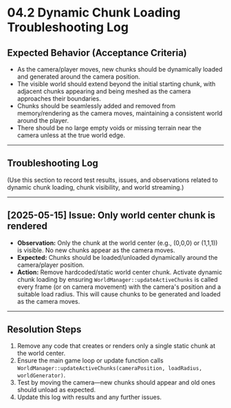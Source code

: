 # 04.2 Dynamic Chunk Loading Troubleshooting Log

## Expected Behavior (Acceptance Criteria)

- As the camera/player moves, new chunks should be dynamically loaded and generated around the camera position.
- The visible world should extend beyond the initial starting chunk, with adjacent chunks appearing and being meshed as the camera approaches their boundaries.
- Chunks should be seamlessly added and removed from memory/rendering as the camera moves, maintaining a consistent world around the player.
- There should be no large empty voids or missing terrain near the camera unless at the true world edge.

---

## Troubleshooting Log

(Use this section to record test results, issues, and observations related to dynamic chunk loading, chunk visibility, and world streaming.)

---

## [2025-05-15] Issue: Only world center chunk is rendered

- **Observation:** Only the chunk at the world center (e.g., (0,0,0) or (1,1,1)) is visible. No new chunks appear as the camera moves.
- **Expected:** Chunks should be loaded/unloaded dynamically around the camera/player position.
- **Action:** Remove hardcoded/static world center chunk. Activate dynamic chunk loading by ensuring `WorldManager::updateActiveChunks` is called every frame (or on camera movement) with the camera's position and a suitable load radius. This will cause chunks to be generated and loaded as the camera moves.

---

## Resolution Steps

1. Remove any code that creates or renders only a single static chunk at the world center.
2. Ensure the main game loop or update function calls `WorldManager::updateActiveChunks(cameraPosition, loadRadius, worldGenerator)`.
3. Test by moving the camera—new chunks should appear and old ones should unload as expected.
4. Update this log with results and any further issues.
